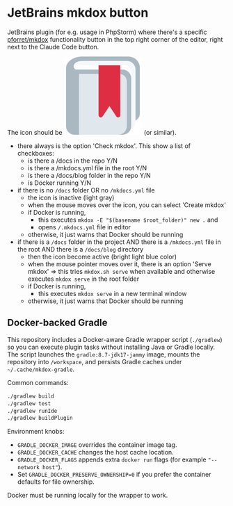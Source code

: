 # JetBrains mkdox button

JetBrains plugin (for e.g. usage in PhpStorm) where there's a specific [pforret/mkdox](https://github.com/pforret/mkdox) functionality button in the top right corner of the editor, right next to the Claude Code button.

The icon should be ![like this](icon/mkdox-button.png) (or similar).

* there always is the option 'Check mkdox'. This show a list of checkboxes:
    - is there a /docs in the repo Y/N
    - is there a /mkdocs.yml file in the root Y/N
    - is there a /docs/blog folder in the repo Y/N
    - is Docker running Y/N
* if there is no `/docs` folder OR no `/mkdocs.yml` file
    - the icon is inactive (light gray)
    - when the mouse moves over the icon, you can select 'Create mkdox' 
    - if Docker is running, 
        - this executes `mkdox -E "$(basename $root_folder)" new .` and 
        - opens `/.mkdocs.yml` file in editor
    - otherwise, it just warns that Docker should be running
* if there is a `/docs` folder in the project AND there is a `/mkdocs.yml` file in the root AND there is a `/docs/blog` directory
    - then the icon become active (bright light blue color)
    - when the mouse pointer moves over it, there is an option 'Serve mkdox' => this tries `mkdox.sh serve` when available and otherwise executes `mkdox serve` in the root folder
    - if Docker is running,
        - this executes `mkdox serve` in a new terminal window
    - otherwise, it just warns that Docker should be running

## Docker-backed Gradle

This repository includes a Docker-aware Gradle wrapper script (`./gradlew`) so you can execute plugin tasks without installing Java or Gradle locally. The script launches the `gradle:8.7-jdk17-jammy` image, mounts the repository into `/workspace`, and persists Gradle caches under `~/.cache/mkdox-gradle`.

Common commands:

```bash
./gradlew build
./gradlew test
./gradlew runIde
./gradlew buildPlugin
```

Environment knobs:

- `GRADLE_DOCKER_IMAGE` overrides the container image tag.
- `GRADLE_DOCKER_CACHE` changes the host cache location.
- `GRADLE_DOCKER_FLAGS` appends extra `docker run` flags (for example `"--network host"`).
- Set `GRADLE_DOCKER_PRESERVE_OWNERSHIP=0` if you prefer the container defaults for file ownership.

Docker must be running locally for the wrapper to work.
